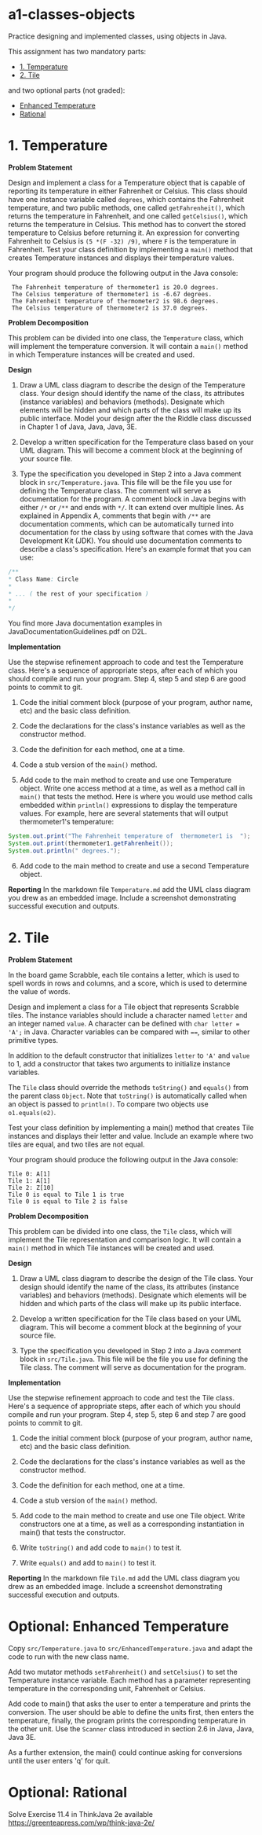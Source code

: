 # a1-classes-objects
Practice designing and implemented classes, using objects in Java.

This assignment has two mandatory parts:
- [1. Temperature](#1-temperature)
- [2. Tile](#2-tile)

and two optional parts (not graded):
- [Enhanced Temperature](#optional-enhanced-temperature)
- [Rational](#optional-rational)

# 1. Temperature
**Problem Statement**

Design and implement a class for a Temperature object that is capable of reporting its temperature in either Fahrenheit or Celsius. This class should have one instance variable called `degrees`, which contains the Fahrenheit temperature, and two public methods, one called `getFahrenheit()`, which returns the temperature in Fahrenheit, and one called `getCelsius()`, which returns the temperature in Celsius. This method has to convert the stored temperature to Celsius before returning it. An expression for converting Fahrenheit to Celsius is `(5 *(F -32) /9)`, where `F` is the temperature in Fahrenheit.
Test your class definition by implementing a `main()` method that creates Temperature instances and displays their temperature values.

Your program should produce the following output in the Java console:

```
 The Fahrenheit temperature of thermometer1 is 20.0 degrees.
 The Celsius temperature of thermometer1 is -6.67 degrees.
 The Fahrenheit temperature of thermometer2 is 98.6 degrees.
 The Celsius temperature of thermometer2 is 37.0 degrees.
```

**Problem Decomposition**

This problem can be divided into one class, the `Temperature` class, which will implement the temperature conversion. It will contain a `main()` method in which Temperature instances will be created and used.

**Design**

1. Draw a UML class diagram to describe the design of the Temperature class. Your design should identify the name of the class, its attributes (instance variables) and behaviors (methods). Designate which elements will be hidden and which parts of the class will make up its public interface. Model your design after the the Riddle class discussed in Chapter 1 of Java, Java, Java, 3E.

2. Develop a written specification for the Temperature class based on your UML diagram. This will become a comment block at the beginning of your source file.

3. Type the specification you developed in Step 2 into a Java comment block in `src/Temperature.java`. This file will be the file you use for defining the Temperature class. The comment will serve as documentation for the program. A comment block in Java begins with either `/*` or `/**`  and ends with `*/`. It can extend over multiple lines. As explained in Appendix A, comments that begin with `/**` are documentation comments, which can be automatically turned into documentation for the class by using software that comes with the Java Development Kit (JDK). You should use documentation comments to describe a class's specification. Here's an example format that you can use: 

```java
/** 
* Class Name: Circle 
* 
* ... ( the rest of your specification ) 
* 
*/
```
You find more Java documentation examples in JavaDocumentationGuidelines.pdf on D2L.

**Implementation**

Use the stepwise refinement approach to code and test the  Temperature class. Here's a sequence of appropriate steps, after each of which you should compile and run your program. Step 4, step 5 and step 6 are good points to commit to git.

1. Code the initial comment block (purpose of your program, author name, etc) and the basic class definition.

2. Code the declarations for the class's instance variables as well as the constructor method.

3. Code the definition for each method, one at a time.

4. Code a stub version of the `main()` method.

5. Add code to the main method to create and use one Temperature object. Write one access method at a time, as well as a method call in `main()` that tests the method. Here is where you would use method calls embedded within `println()` expressions to display the temperature values. For example, here are several statements that will output thermometer1's temperature: 

```java
System.out.print("The Fahrenheit temperature of  thermometer1 is  "); 
System.out.print(thermometer1.getFahrenheit());
System.out.println(" degrees."); 
```

6. Add code to the main method to create and use a second Temperature object.

**Reporting**
In the markdown file `Temperature.md` add the UML class diagram you drew as an embedded image. Include a screenshot demonstrating successful execution and outputs. 

# 2. Tile
**Problem Statement**

In the board game Scrabble, each tile contains a letter, which is used to spell words in rows and columns, and a score, which is used to determine the value of words.

Design and implement a class for a Tile object that represents Scrabble tiles. The instance variables should include a character named `letter` and an integer named `value`. A character can be defined with `char letter = 'A';` in Java. Character variables can be compared with `==`, similar to other primitive types.

In addition to the default constructor that initializes `letter` to `'A'` and `value` to 1, add a constructor that takes two arguments to initialize instance variables.

The `Tile` class should override the methods `toString()` and `equals()` from the parent class `Object`. Note that `toString()` is automatically called when an object is passed to `println()`. To compare two objects use `o1.equals(o2)`.

Test your class definition by implementing a main() method that creates Tile instances and displays their letter and value. Include an example where two tiles are equal, and two tiles are not equal.

Your program should produce the following output in the Java console:

```
Tile 0: A[1]
Tile 1: A[1]
Tile 2: Z[10]
Tile 0 is equal to Tile 1 is true
Tile 0 is equal to Tile 2 is false
```

**Problem Decomposition**

This problem can be divided into one class, the `Tile` class, which will implement the Tile representation and comparison logic. It will contain a `main()` method in which Tile instances will be created and used.

**Design**

1. Draw a UML class diagram to describe the design of the Tile class. Your design should identify the name of the class, its attributes (instance variables) and behaviors (methods). Designate which elements will be hidden and which parts of the class will make up its public interface.

2. Develop a written specification for the Tile class based on your UML diagram. This will become a comment block at the beginning of your source file.

3. Type the specification you developed in Step 2 into a Java comment block in `src/Tile.java`. This file will be the file you use for defining the Tile class. The comment will serve as documentation for the program. 

**Implementation**

Use the stepwise refinement approach to code and test the Tile class. Here's a sequence of appropriate steps, after each of which you should compile and run your program. Step 4, step 5, step 6 and step 7 are good points to commit to git.

1. Code the initial comment block (purpose of your program, author name, etc) and the basic class definition.

2. Code the declarations for the class's instance variables as well as the constructor method.

3. Code the definition for each method, one at a time.

4. Code a stub version of the `main()` method.

5. Add code to the main method to create and use one Tile object. Write constructors one at a time, as well as a corresponding instantiation in main() that tests the constructor. 

6. Write `toString()` and add code to `main()` to test it.

7. Write `equals()` and add to `main()` to test it.

**Reporting**
In the markdown file `Tile.md` add the UML class diagram you drew as an embedded image. Include a screenshot demonstrating successful execution and outputs. 

# Optional: Enhanced Temperature
Copy `src/Temperature.java` to `src/EnhancedTemperature.java` and adapt the code to run with the new class name.

Add two mutator methods `setFahrenheit()` and `setCelsius()` to set the Temperature instance variable. Each method has a parameter representing temperature in the corresponding unit, Fahrenheit or Celsius. 

Add code to main() that asks the user to enter a temperature and prints the conversion. The user should be able to define the units first, then enters the temperature, finally, the program prints the corresponding temperature in the other unit. Use the `Scanner` class introduced in section 2.6 in Java, Java, Java 3E.

As a further extension, the main() could continue asking for conversions until the user enters 'q' for quit.

# Optional: Rational

Solve Exercise 11.4 in ThinkJava 2e available https://greenteapress.com/wp/think-java-2e/ 
